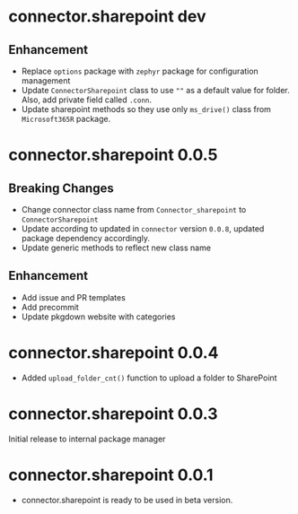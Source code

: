 # connector.sharepoint dev

## Enhancement
* Replace `options` package with `zephyr` package for configuration management
* Update `ConnectorSharepoint` class to use `""` as a default value for folder.
Also, add private field called `.conn`.
* Update sharepoint methods so they use only `ms_drive()` class from `Microsoft365R` package.

# connector.sharepoint 0.0.5

## Breaking Changes
* Change connector class name from `Connector_sharepoint` to `ConnectorSharepoint`
* Update according to updated in `connector` version `0.0.8`, updated package dependency accordingly.
* Update generic methods to reflect new class name

## Enhancement
* Add issue and PR templates
* Add precommit
* Update pkgdown website with categories

# connector.sharepoint 0.0.4

* Added `upload_folder_cnt()` function to upload a folder to SharePoint

# connector.sharepoint 0.0.3

Initial release to internal package manager

# connector.sharepoint 0.0.1

* connector.sharepoint is ready to be used in beta version.
